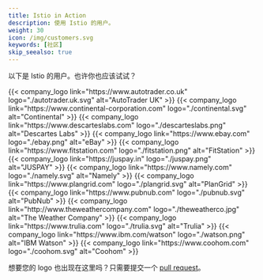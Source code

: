 ```yaml
---
title: Istio in Action
description: 使用 Istio 的用户。
weight: 30
icon: /img/customers.svg
keywords: [社区]
skip_seealso: true
---
```


以下是 Istio 的用户。也许你也应该试试？

<div class="logo-gallery">
    {{< company_logo link="https://www.autotrader.co.uk" logo="./autotrader.uk.svg" alt="AutoTrader UK" >}}
    {{< company_logo link="https://www.continental-corporation.com" logo="./continental.svg" alt="Continental" >}}
    {{< company_logo link="https://www.descarteslabs.com" logo="./descarteslabs.png" alt="Descartes Labs" >}}
    {{< company_logo link="https://www.ebay.com" logo="./ebay.png" alt="eBay" >}}
    {{< company_logo link="https://www.fitstation.com" logo="./fitstation.png" alt="FitStation" >}}
    {{< company_logo link="https://juspay.in" logo="./juspay.png" alt="JUSPAY" >}}
    {{< company_logo link="https://www.namely.com" logo="./namely.svg" alt="Namely" >}}
    {{< company_logo link="https://www.plangrid.com" logo="./plangrid.svg" alt="PlanGrid" >}}
    {{< company_logo link="https://www.pubnub.com" logo="./pubnub.svg" alt="PubNub" >}}
    {{< company_logo link="http://www.theweathercompany.com" logo="./theweatherco.jpg" alt="The Weather Company" >}}
    {{< company_logo link="https://www.trulia.com" logo="./trulia.svg" alt="Trulia" >}}
    {{< company_logo link="https://www.ibm.com/watson" logo="./watson.png" alt="IBM Watson" >}}
    {{< company_logo link="https://www.coohom.com" logo="./coohom.svg" alt="Coohom" >}}
</div>

想要您的 logo 也出现在这里吗？只需要提交一个 [pull request](https://github.com/istio/istio.github.io/pulls)。
